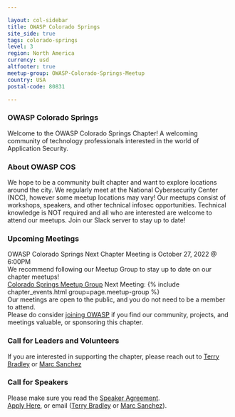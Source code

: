 ```yaml
---

layout: col-sidebar
title: OWASP Colorado Springs
site_side: true
tags: colorado-springs
level: 3
region: North America
currency: usd
altfooter: true
meetup-group: OWASP-Colorado-Springs-Meetup
country: USA
postal-code: 80831

---
```

### OWASP Colorado Springs
Welcome to the OWASP Colorado Springs Chapter! A welcoming community of technology professionals interested in the world of Application Security.

### About OWASP COS
We hope to be a community built chapter and want to explore locations around the city. We regularly meet at the National Cybersecurity Center (NCC), 
however some meetup locations may vary! Our meetups consist of workshops, speakers, and other technical infosec opportunities.
Technical knowledge is NOT required and all who are interested are welcome to attend our meetups. Join our Slack server to stay up to date!

### Upcoming Meetings
OWASP Colorado Springs Next Chapter Meeting is October 27, 2022 @ 6:00PM <br>
We recommend following our Meetup Group to stay up to date on our chapter meetups! <br>
[Colorado Springs Meetup Group](https://www.meetup.com/OWASP-Colorado-Springs-Meetup/)
Next Meeting:
{% include chapter_events.html group=page.meetup-group %} <br>
Our meetings are open to the public, and you do not need to be a member to attend. <br>
Please do consider [joining OWASP](https://owasp.org/membership/) if you find our community, projects, and meetings valuable, or sponsoring this chapter.

### Call for Leaders and Volunteers
If you are interested in supporting the chapter, please reach out to [Terry Bradley](mailto:terry.bradley@owasp.org) or [Marc Sanchez](mailto:marc.sanchez@owasp.org)

### Call for Speakers
Please make sure you read the [Speaker Agreement](https://owasp.org/www-policy/). <br>
[Apply Here](https://forms.gle/cUM6TbWFmgDPCgaE8), or email ([Terry Bradley](mailto:terry.bradley@owasp.org) or [Marc Sanchez](mailto:marc.sanchez@owasp.org)).
